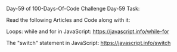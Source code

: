 Day-59 of 100-Days-Of-Code Challenge
Day-59 Task:

Read the following Articles and Code along with it:

Loops: while and for in JavaScript: https://javascript.info/while-for

The "switch" statement in JavaScript: https://javascript.info/switch
